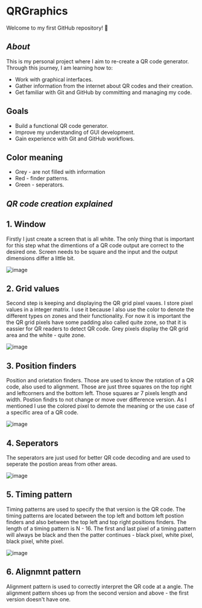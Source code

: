 # QRGraphics

Welcome to my first GitHub repository! 🎉  

## *About*  
This is my personal project where I aim to re-create a QR code generator. Through this journey, I am learning how to:  
- Work with graphical interfaces.  
- Gather information from the internet about QR codes and their creation.  
- Get familiar with Git and GitHub by committing and managing my code.  

## Goals  
- Build a functional QR code generator.  
- Improve my understanding of GUI development.  
- Gain experience with Git and GitHub workflows.

## Color meaning
  - Grey - are not filled with information
  - Red - finder patterns.
  - Green - seperators.

## *QR code creation explained*

## 1. Window
Firstly I just create a screen that is all white. The only thing that is important for this step what the dimentions 
of a QR code output are correct to the desired one. Screen needs to be square and the input and the output dimensions differ
a little bit.

![image](https://github.com/user-attachments/assets/a200bc4e-fc07-44eb-9187-add399e50599)

## 2. Grid values
Second step is keeping and displaying the QR grid pixel vaues. I store pixel values in a integer matrix. I use it because 
I also use the color to denote the different types on zones and their functionality. For now it is important the the QR grid pixels have some padding
also called quite zone, so that it is eassier for QR readers to detect QR code. Grey pixels display the QR grid area and the white - quite zone.

![image](https://github.com/user-attachments/assets/afae2fc8-3f41-4509-a197-f84425ddb233)

## 3. Position finders
Position and orietation finders. Those are used to know the rotation of a QR code, also used to alignment. Those are just three squares on the top 
right and leftcorners and the bottom left. Those squares ar 7 pixels length and width. Postion findrs to not change or move over difference version.
As I mentioned I use the colored pixel to demote the meaning or the use case of a specific area of a QR code.

![image](https://github.com/user-attachments/assets/e9859aa8-de59-4318-867c-7a63d41b43f9)

## 4. Seperators
The seperators are just used for better QR code decoding and are used to seperate the postion areas from other areas.

![image](https://github.com/user-attachments/assets/e7685331-cc3d-4efb-b7f5-f63924c6ca42)

## 5. Timing pattern
Timing patterns are used to specify the that version is the QR code. The timing patterns are located between the top left and bottom left postion finders and also between the
top left and top right positions finders. The length of a timing pattern is N - 16. The first and last pixel of a timing pattern will always be black and then the patter
continues - black pixel, white pixel, black pixel, white pixel. 

![image](https://github.com/user-attachments/assets/13980e4e-5376-4f02-9f5e-0cd7bfacc397)

## 6. Alignmnt pattern
Alignment pattern is used to correctly interpret the QR code at a angle. The alignment pattern shoes up from the second version and above - the first version doesn't have one. 

